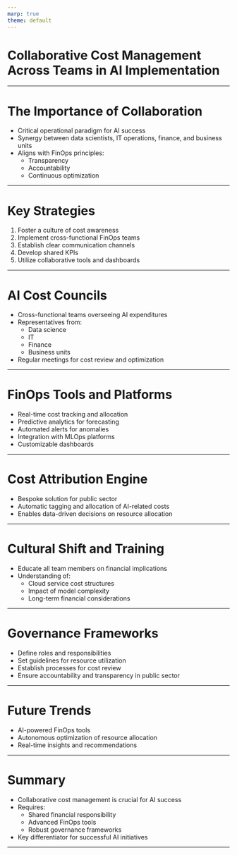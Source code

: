 ```yaml
---
marp: true
theme: default
---
```


# Collaborative Cost Management Across Teams in AI Implementation

---

# The Importance of Collaboration

- Critical operational paradigm for AI success
- Synergy between data scientists, IT operations, finance, and business units
- Aligns with FinOps principles:
  - Transparency
  - Accountability
  - Continuous optimization

---

# Key Strategies

1. Foster a culture of cost awareness
2. Implement cross-functional FinOps teams
3. Establish clear communication channels
4. Develop shared KPIs
5. Utilize collaborative tools and dashboards

---

# AI Cost Councils

- Cross-functional teams overseeing AI expenditures
- Representatives from:
  - Data science
  - IT
  - Finance
  - Business units
- Regular meetings for cost review and optimization

---

# FinOps Tools and Platforms

- Real-time cost tracking and allocation
- Predictive analytics for forecasting
- Automated alerts for anomalies
- Integration with MLOps platforms
- Customizable dashboards

---

# Cost Attribution Engine

- Bespoke solution for public sector
- Automatic tagging and allocation of AI-related costs
- Enables data-driven decisions on resource allocation

---

# Cultural Shift and Training

- Educate all team members on financial implications
- Understanding of:
  - Cloud service cost structures
  - Impact of model complexity
  - Long-term financial considerations

---

# Governance Frameworks

- Define roles and responsibilities
- Set guidelines for resource utilization
- Establish processes for cost review
- Ensure accountability and transparency in public sector

---

# Future Trends

- AI-powered FinOps tools
- Autonomous optimization of resource allocation
- Real-time insights and recommendations

---

# Summary

- Collaborative cost management is crucial for AI success
- Requires:
  - Shared financial responsibility
  - Advanced FinOps tools
  - Robust governance frameworks
- Key differentiator for successful AI initiatives

---